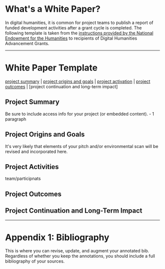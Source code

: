 # What's a White Paper?

In digital humanities, it is common for project teams to publish a report of funded development activities after a grant cycle is completed. The following template is taken from the [instructions provided by the National Endowment for the Humanities](https://www.neh.gov/how-write-successful-white-paper-tips-odh) to recipients of Digital Humanities Advancement Grants.

---

# White Paper Template
[project summary](https://github.com/eng470-s23/marias_demosite/blob/main/white-paper.md#project-summary) | [project origins and goals](https://github.com/eng470-s23/marias_demosite/blob/main/white-paper.md#project-origins-and-goals) | [project activation](https://github.com/eng470-s23/marias_demosite/blob/main/white-paper.md#project-activities) | [project outcomes](https://github.com/eng470-s23/marias_demosite/blob/main/white-paper.md#project-outcomes) | [project continuation and long-term impact]



## Project Summary 

Be sure to include access info for your project (or embedded content). - 1 paragraph

## Project Origins and Goals

It's very likely that elements of your pitch and/or environmental scan will be revised and incorporated here. 

## Project Activities
team/participnats

## Project Outcomes

## Project Continuation and Long-Term Impact

---

# Appendix 1: Bibliography

This is where you can revise, update, and augment your annotated bib. Regardless of whether you keep the annotations, you should include a full bibliography of your sources. 



